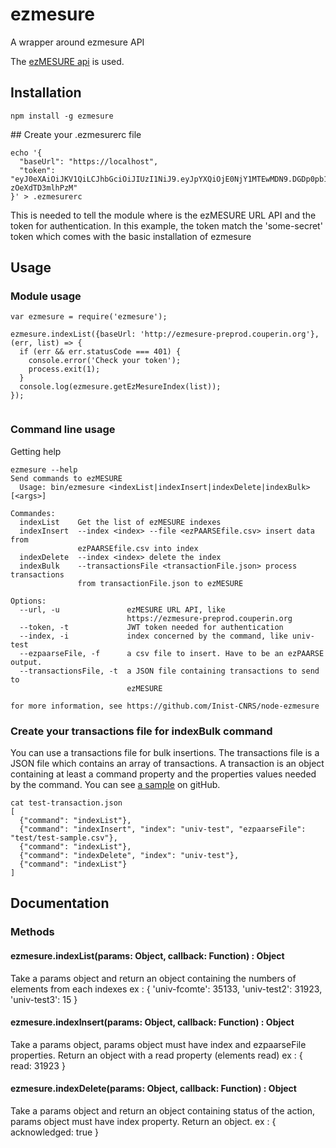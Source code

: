 # ezmesure

A wrapper around ezmesure API

The [ezMESURE api](https://github.com/Inist-CNRS/node-ezmesure.git) is used.

## Installation
```shell
npm install -g ezmesure
```

## Create your .ezmesurerc file
```shell
echo '{
  "baseUrl": "https://localhost",
  "token": "eyJ0eXAiOiJKV1QiLCJhbGciOiJIUzI1NiJ9.eyJpYXQiOjE0NjY1MTEwMDN9.DGDp0pb1DlydJDubf4HCbYzntFsl-zOeXdTD3mlhPzM"
}' > .ezmesurerc
```
This is needed to tell the module where is the ezMESURE URL API and the token for authentication.
In this example, the token match the 'some-secret' token which comes with the basic installation of ezmesure

## Usage

### Module usage

```shell
var ezmesure = require('ezmesure');

ezmesure.indexList({baseUrl: 'http://ezmesure-preprod.couperin.org'}, (err, list) => {
  if (err && err.statusCode === 401) {
    console.error('Check your token');
    process.exit(1);
  }
  console.log(ezmesure.getEzMesureIndex(list));
});


```

### Command line usage
Getting help
```shell
ezmesure --help
Send commands to ezMESURE
  Usage: bin/ezmesure <indexList|indexInsert|indexDelete|indexBulk> [<args>]

Commandes:
  indexList    Get the list of ezMESURE indexes
  indexInsert  --index <index> --file <ezPAARSEfile.csv> insert data from
               ezPAARSEfile.csv into index
  indexDelete  --index <index> delete the index
  indexBulk    --transactionsFile <transactionFile.json> process transactions
               from transactionFile.json to ezMESURE

Options:
  --url, -u               ezMESURE URL API, like
                          https://ezmesure-preprod.couperin.org
  --token, -t             JWT token needed for authentication
  --index, -i             index concerned by the command, like univ-test
  --ezpaarseFile, -f      a csv file to insert. Have to be an ezPAARSE output.
  --transactionsFile, -t  a JSON file containing transactions to send to
                          ezMESURE

for more information, see https://github.com/Inist-CNRS/node-ezmesure

```
### Create your transactions file for indexBulk command

You can use a transactions file for bulk insertions. The transactions file is a JSON file which contains an array of transactions. A transaction is an object containing at least a command property and the properties values needed by the command. You can see [a sample](https://raw.githubusercontent.com/Inist-CNRS/node-ezmesure/master/test/test-transactions.json) on gitHub.
```
cat test-transaction.json
[
  {"command": "indexList"},
  {"command": "indexInsert", "index": "univ-test", "ezpaarseFile": "test/test-sample.csv"},
  {"command": "indexList"},
  {"command": "indexDelete", "index": "univ-test"},
  {"command": "indexList"}
]
```

## Documentation

### Methods

####  ezmesure.indexList(params: Object, callback: Function) : Object
Take a params object and return an object containing the numbers of elements from each indexes 
ex : { 'univ-fcomte': 35133, 'univ-test2': 31923, 'univ-test3': 15 }

####  ezmesure.indexInsert(params: Object, callback: Function) : Object
Take a params object, params object must have index and ezpaarseFile properties. Return an object with a read property (elements read)
ex : { read: 31923 }

####  ezmesure.indexDelete(params: Object, callback: Function) : Object
Take a params object and return an object containing status of the action, params object must have index property. Return an object.
ex : { acknowledged: true }










